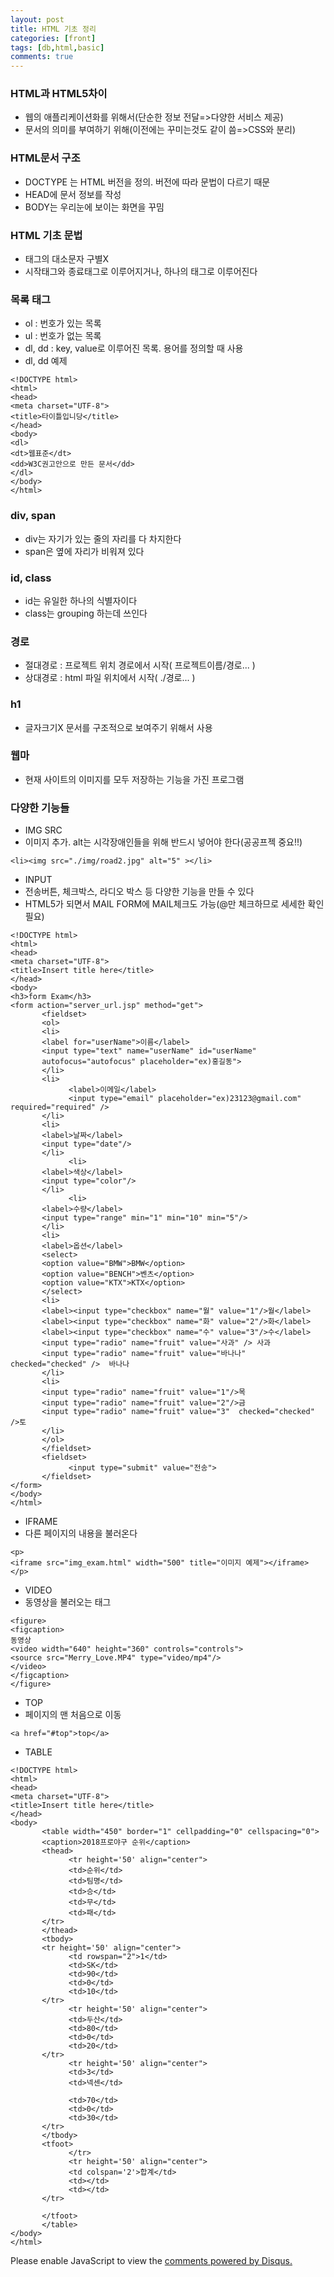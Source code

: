 ```yaml
---
layout: post
title: HTML 기초 정리
categories: [front]
tags: [db,html,basic]
comments: true
---
```

### HTML과 HTML5차이
- 웹의 애플리케이션화를 위해서(단순한 정보 전달=>다양한 서비스 제공)
- 문서의 의미를 부여하기 위해(이전에는 꾸미는것도 같이 씀=>CSS와 분리)

### HTML문서 구조
- DOCTYPE 는 HTML 버전을 정의. 버전에 따라 문법이 다르기 때문
- HEAD에 문서 정보를 작성
- BODY는 우리눈에 보이는 화면을 꾸밈

### HTML 기초 문법
- 태그의 대소문자 구별X
- 시작태그와 종료태그로 이루어지거나, 하나의 태그로 이루어진다

### 목록 태그
- ol : 번호가 있는 목록
- ul : 번호가 없는 목록
- dl, dd : key, value로 이루어진 목록. 용어를 정의할 때 사용
- dl, dd 예제

~~~
<!DOCTYPE html>
<html>
<head>
<meta charset="UTF-8">
<title>타이틀입니당</title>
</head>
<body>
<dl>
<dt>웹표준</dt>
<dd>W3C권고안으로 만든 문서</dd>
</dl>
</body>
</html>
~~~

### div, span
- div는 자기가 있는 줄의 자리를 다 차지한다
- span은 옆에 자리가 비워져 있다

### id, class
- id는 유일한 하나의 식별자이다
- class는 grouping 하는데 쓰인다

### 경로
- 절대경로 : 프로젝트 위치 경로에서 시작( 프로젝트이름/경로... )
- 상대경로 : html 파일 위치에서 시작( ./경로... )

### h1
- 글자크기X 문서를 구조적으로 보여주기 위해서 사용

### 웹마
- 현재 사이트의 이미지를 모두 저장하는 기능을 가진 프로그램

### 다양한 기능들
- IMG SRC
- 이미지 추가. alt는 시각장애인들을 위해 반드시 넣어야 한다(공공프젝 중요!!)

~~~
<li><img src="./img/road2.jpg" alt="5" ></li>
~~~

- INPUT
- 전송버튼, 체크박스, 라디오 박스 등 다양한 기능을 만들 수 있다
- HTML5가 되면서 MAIL FORM에 MAIL체크도 가능(@만 체크하므로 세세한 확인 필요)

~~~
<!DOCTYPE html>
<html>
<head>
<meta charset="UTF-8">
<title>Insert title here</title>
</head>
<body>
<h3>form Exam</h3>
<form action="server_url.jsp" method="get">
       <fieldset>
       <ol>
       <li>
       <label for="userName">이름</label>
       <input type="text" name="userName" id="userName"
       autofocus="autofocus" placeholder="ex)홍길동">
       </li>
       <li>
             <label>이메일</label>
             <input type="email" placeholder="ex)23123@gmail.com"  required="required" />
       </li>
       <li>
       <label>날짜</label>
       <input type="date"/>
       </li>
             <li>
       <label>색상</label>
       <input type="color"/>
       </li>
             <li>
       <label>수량</label>
       <input type="range" min="1" min="10" min="5"/>
       </li>
       <li>
       <label>옵션</label>
       <select>
       <option value="BMW">BMW</option>
       <option value="BENCH">벤츠</option>
       <option value="KTX">KTX</option>
       </select>
       <li>
       <label><input type="checkbox" name="월" value="1"/>월</label>
       <label><input type="checkbox" name="화" value="2"/>화</label>
       <label><input type="checkbox" name="수" value="3"/>수</label>
       <input type="radio" name="fruit" value="사과" /> 사과
       <input type="radio" name="fruit" value="바나나" checked="checked" />  바나나
       </li>
       <li>
       <input type="radio" name="fruit" value="1"/>목
       <input type="radio" name="fruit" value="2"/>금
       <input type="radio" name="fruit" value="3"  checked="checked" />토
       </li>
       </ol>
       </fieldset>
       <fieldset>
             <input type="submit" value="전송">
       </fieldset>  
</form>
</body>
</html>
~~~


- IFRAME
- 다른 페이지의 내용을 불러온다

~~~
<p>
<iframe src="img_exam.html" width="500" title="이미지 예제"></iframe>
</p>
~~~

- VIDEO
- 동영상을 불러오는 태그

~~~
<figure>
<figcaption>
동영상
<video width="640" height="360" controls="controls">
<source src="Merry_Love.MP4" type="video/mp4"/>
</video>
</figcaption>
</figure>
~~~

- TOP
- 페이지의 맨 처음으로 이동

~~~
<a href="#top">top</a>
~~~

- TABLE

~~~
<!DOCTYPE html>
<html>
<head>
<meta charset="UTF-8">
<title>Insert title here</title>
</head>
<body>
       <table width="450" border="1" cellpadding="0" cellspacing="0">
       <caption>2018프로야구 순위</caption>
       <thead>
             <tr height='50' align="center">
             <td>순위</td>
             <td>팀명</td>
             <td>승</td>
             <td>무</td>
             <td>패</td>         
       </tr>
       </thead>
       <tbody>
       <tr height='50' align="center">
             <td rowspan="2">1</td>
             <td>SK</td>
             <td>90</td>
             <td>0</td>
             <td>10</td>         
       </tr>
             <tr height='50' align="center">
             <td>두산</td>
             <td>80</td>
             <td>0</td>
             <td>20</td>         
       </tr>
             <tr height='50' align="center">
             <td>3</td>
             <td>넥센</td>
             
             <td>70</td>
             <td>0</td>
             <td>30</td>         
       </tr>
       </tbody>
       <tfoot>
             </tr>
             <tr height='50' align="center">
             <td colspan='2'>합계</td>
             <td></td>
             <td></td>           
       </tr>
       
       </tfoot>
       </table>
</body>
</html>
~~~


<div id="disqus_thread"></div>
<script>

/**
*  RECOMMENDED CONFIGURATION VARIABLES: EDIT AND UNCOMMENT THE SECTION BELOW TO INSERT DYNAMIC VALUES FROM YOUR PLATFORM OR CMS.
*  LEARN WHY DEFINING THESE VARIABLES IS IMPORTANT: https://disqus.com/admin/universalcode/#configuration-variables*/
/*
var disqus_config = function () {
this.page.url = PAGE_URL;  // Replace PAGE_URL with your page's canonical URL variable
this.page.identifier = PAGE_IDENTIFIER; // Replace PAGE_IDENTIFIER with your page's unique identifier variable
};
*/
(function() { // DON'T EDIT BELOW THIS LINE
var d = document, s = d.createElement('script');
s.src = 'https://parkwonhui.disqus.com/embed.js';
s.setAttribute('data-timestamp', +new Date());
(d.head || d.body).appendChild(s);
})();
</script>
<noscript>Please enable JavaScript to view the <a href="https://disqus.com/?ref_noscript">comments powered by Disqus.</a></noscript>
                            


